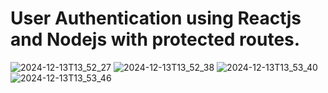 # User Authentication using Reactjs and Nodejs with protected routes.

![2024-12-13T13_52_27](https://github.com/user-attachments/assets/0da1d1ae-d493-4b44-9ca5-22a6d1279589)
![2024-12-13T13_52_38](https://github.com/user-attachments/assets/0a95a9fe-e17e-400f-831a-70fdeb2e8fe5)
![2024-12-13T13_53_40](https://github.com/user-attachments/assets/71ab5c0f-ae14-489e-a2e1-9190fdaf549a)
![2024-12-13T13_53_46](https://github.com/user-attachments/assets/c6d5daca-ff68-4639-b71e-1b461bb14b09)
